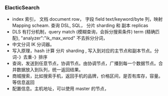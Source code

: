 ### ElacticSearch
- index 索引， 文档 document row， 字段 field text/keyword/byte 列，映射 Mapping scheam. 查询 DSL, SQL， 分片 sharding 和 副本 replicas 
- DLS 有打分机制，query match (模糊查询，会拆分搜索条件) term (精确匹配), "analyzer":"ik_max_wrod" 不去拆分分词，
- 中文分词 IK 分词器。
- 写入原理，hash 计算 分片 sharding , 写入到对应的主节点和副本节点。分词-》去重-》排序
- 查询，发送到任意节点，协调节点。由协调节点，广播到每一个数据节点。合并数据放入到队列，统一返回结果。
- 商城搜索，比如搜索手机，返回手机的品牌，价格区间，是否有库存，容量。等信息返回
- 配置信息。主机地址，可以使用 master 的节点，